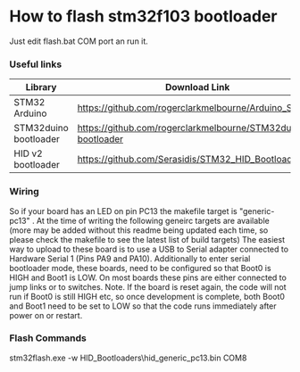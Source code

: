 # How to flash stm32f103 bootloader
Just edit flash.bat COM port an run it.

### Useful links

| Library | Download Link |
| ------ | ------ |
| STM32 Arduino | https://github.com/rogerclarkmelbourne/Arduino_STM32 |
| STM32duino bootloader | https://github.com/rogerclarkmelbourne/STM32duino-bootloader |
| HID v2 bootloader | https://github.com/Serasidis/STM32_HID_Bootloader |


### Wiring
So if your board has an LED on pin PC13 the makefile target is "generic-pc13" . At the time of writing the following geneirc targets are available (more may be added without this readme being updated each time, so please check the makefile to see the latest list of build targets)
The easiest way to upload to these board is to use a USB to Serial adapter connected to Hardware Serial 1 (Pins PA9 and PA10).
Additionally to enter serial bootloader mode, these boards, need to be configured so that Boot0 is HIGH and Boot1 is LOW. On most boards these pins are either connected to jump links or to switches.
Note. If the board is reset again, the code will not run if Boot0 is still HIGH etc, so once development is complete, both Boot0 and Boot1 need to be set to LOW so that the code runs immediately after power on or restart.


### Flash Commands
stm32flash.exe -w HID_Bootloaders\hid_generic_pc13.bin COM8


